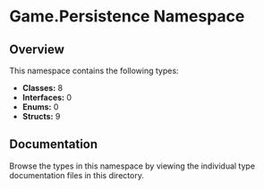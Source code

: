 # Game.Persistence Namespace

## Overview

This namespace contains the following types:

- **Classes:** 8
- **Interfaces:** 0
- **Enums:** 0
- **Structs:** 9

## Documentation

Browse the types in this namespace by viewing the individual type documentation files in this directory.

